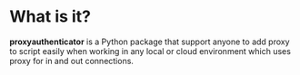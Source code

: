 # **What is it?**

**proxyauthenticator** is a Python package that support
anyone to add proxy to script easily when working in any local or cloud
environment which uses proxy for in and out connections.


